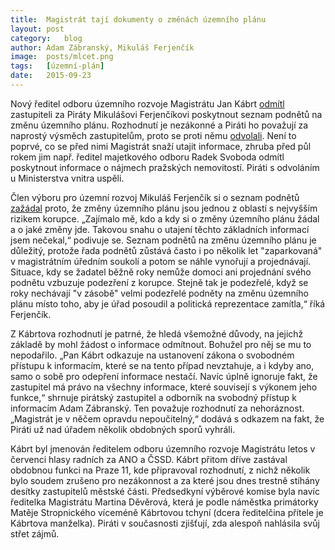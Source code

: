 ```yaml
---
title:	Magistrát tají dokumenty o změnách územního plánu
layout:	post
category:	blog
author:	Adam Zábranský, Mikuláš Ferjenčík
image:	posts/mlcet.png
tags:	[územní-plán]
date:	2015-09-23
---
```


Nový ředitel odboru územního rozvoje Magistrátu Jan Kábrt [odmítl](https://github.com/pirati-cz/KlubPraha/blob/master/spisy/2015/130-tabulka-podnetu/2-odmitnuti/odmitnuti.pdf) zastupiteli za Piráty Mikulášovi Ferjenčíkovi poskytnout seznam podnětů na změnu územního plánu. Rozhodnutí je nezákonné a Piráti ho považují za naprostý výsměch zastupitelům, proto se proti němu [odvolali](https://github.com/pirati-cz/KlubPraha/blob/master/spisy/2015/130-tabulka-podnetu/3-odvolani/main.pdf). Není to poprvé, co se před nimi Magistrát snaží utajit informace, zhruba před půl rokem jim např. ředitel majetkového odboru Radek Svoboda odmítl poskytnout informace o nájmech pražských nemovitostí. Piráti s odvoláním u Ministerstva vnitra uspěli.

Člen výboru pro územní rozvoj Mikuláš Ferjenčík si o seznam podnětů [zažádal](https://github.com/pirati-cz/KlubPraha/blob/master/spisy/2015/130-tabulka-podnetu/1-zadost/main.pdf) proto, že změny územního plánu jsou jednou z oblastí s nejvyšším rizikem korupce. „Zajímalo mě, kdo a kdy si o změny územního plánu žádal a o jaké změny jde. Takovou snahu o utajení těchto základních informací jsem nečekal,“ podivuje se. Seznam podnětů na změnu územního plánu je důležitý, protože řada podnětů zůstává často i po několik let "zaparkovaná" v magistrátním úředním soukolí a potom se náhle vynořují a projednávají. Situace, kdy se žadatel běžně roky nemůže domoci ani projednání svého podnětu vzbuzuje podezření z korupce. Stejně tak je podezřelé, když se roky nechávají "v zásobě" velmi podezřelé podněty na změnu územního plánu místo toho, aby je úřad posoudil a politická reprezentace zamítla,“ říká Ferjenčík. 

Z Kábrtova rozhodnutí je patrné, že hledá všemožné důvody, na jejichž základě by mohl žádost o informace odmítnout. Bohužel pro něj se mu to nepodařilo. „Pan Kábrt odkazuje na ustanovení zákona o svobodném přístupu k informacím, které se na tento případ nevztahuje, a i kdyby ano, samo o sobě pro odepření informace nestačí. Navíc úplně ignoruje fakt, že zastupitel má právo na všechny informace, které souvisejí s výkonem jeho funkce,“ shrnuje pirátský zastupitel a odborník na svobodný přístup k informacím Adam Zábranský. Ten považuje rozhodnutí za nehoráznost. „Magistrát je v něčem opravdu nepoučitelný,“ dodává s odkazem na fakt, že Piráti už nad úřadem několik obdobných sporů vyhráli.

Kábrt byl jmenován ředitelem odboru územního rozvoje Magistrátu letos v červenci hlasy radních za ANO a ČSSD. Kábrt přitom dříve zastával obdobnou funkci na Praze 11, kde připravoval rozhodnutí, z nichž několik bylo soudem zrušeno pro nezákonnost a za které jsou dnes trestně stíhány desítky zastupitelů městské části. Předsedkyní výběrové komise byla navíc ředitelka Magistrátu Martina Děvěrová, která je podle náměstka primátorky Matěje Stropnického víceméně Kábrtovou tchyní (dcera ředitelčina přítele je Kábrtova manželka). Piráti v současnosti zjišťují, zda alespoň nahlásila svůj střet zájmů.



